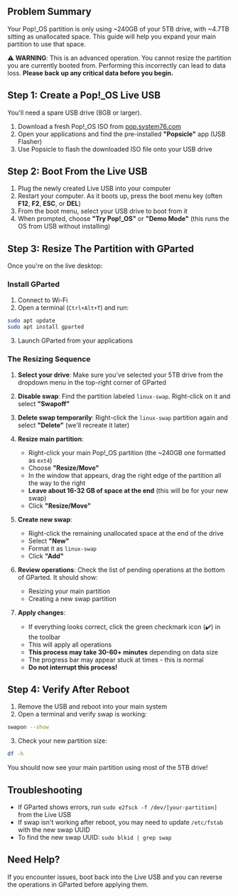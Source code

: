 
## Problem Summary

Your Pop!_OS partition is only using ~240GB of your 5TB drive, with ~4.7TB sitting as unallocated space. This guide will help you expand your main partition to use that space.

⚠️ **WARNING**: This is an advanced operation. You cannot resize the partition you are currently booted from. Performing this incorrectly can lead to data loss. **Please back up any critical data before you begin.**

## Step 1: Create a Pop!_OS Live USB

You'll need a spare USB drive (8GB or larger).

1. Download a fresh Pop!_OS ISO from [pop.system76.com](https://pop.system76.com)
2. Open your applications and find the pre-installed **"Popsicle"** app (USB Flasher)
3. Use Popsicle to flash the downloaded ISO file onto your USB drive

## Step 2: Boot From the Live USB

1. Plug the newly created Live USB into your computer
2. Restart your computer. As it boots up, press the boot menu key (often **F12**, **F2**, **ESC**, or **DEL**)
3. From the boot menu, select your USB drive to boot from it
4. When prompted, choose **"Try Pop!_OS"** or **"Demo Mode"** (this runs the OS from USB without installing)

## Step 3: Resize The Partition with GParted

Once you're on the live desktop:

### Install GParted

1. Connect to Wi-Fi
2. Open a terminal (`Ctrl+Alt+T`) and run:

```bash
sudo apt update
sudo apt install gparted
```

3. Launch GParted from your applications

### The Resizing Sequence

1. **Select your drive**: Make sure you've selected your 5TB drive from the dropdown menu in the top-right corner of GParted
    
2. **Disable swap**: Find the partition labeled `linux-swap`. Right-click on it and select **"Swapoff"**
    
3. **Delete swap temporarily**: Right-click the `linux-swap` partition again and select **"Delete"** (we'll recreate it later)
    
4. **Resize main partition**:
    
    - Right-click your main Pop!_OS partition (the ~240GB one formatted as `ext4`)
    - Choose **"Resize/Move"**
    - In the window that appears, drag the right edge of the partition all the way to the right
    - **Leave about 16-32 GB of space at the end** (this will be for your new swap)
    - Click **"Resize/Move"**
5. **Create new swap**:
    
    - Right-click the remaining unallocated space at the end of the drive
    - Select **"New"**
    - Format it as `linux-swap`
    - Click **"Add"**
6. **Review operations**: Check the list of pending operations at the bottom of GParted. It should show:
    
    - Resizing your main partition
    - Creating a new swap partition
7. **Apply changes**:
    
    - If everything looks correct, click the green checkmark icon (✔️) in the toolbar
    - This will apply all operations
    - **This process may take 30-60+ minutes** depending on data size
    - The progress bar may appear stuck at times - this is normal
    - **Do not interrupt this process!**

## Step 4: Verify After Reboot

1. Remove the USB and reboot into your main system
2. Open a terminal and verify swap is working:

```bash
swapon --show
```

3. Check your new partition size:

```bash
df -h
```

You should now see your main partition using most of the 5TB drive!

## Troubleshooting

- If GParted shows errors, run `sudo e2fsck -f /dev/[your-partition]` from the Live USB
- If swap isn't working after reboot, you may need to update `/etc/fstab` with the new swap UUID
- To find the new swap UUID: `sudo blkid | grep swap`

## Need Help?

If you encounter issues, boot back into the Live USB and you can reverse the operations in GParted before applying them.